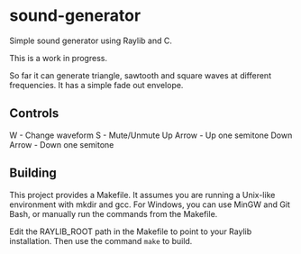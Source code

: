 # sound-generator
Simple sound generator using Raylib and C.

This is a work in progress. 

So far it can generate triangle, sawtooth and square waves at different frequencies. It has a simple fade out envelope.

## Controls

W - Change waveform
S - Mute/Unmute
Up Arrow - Up one semitone
Down Arrow - Down one semitone

## Building

This project provides a Makefile. It assumes you are running a Unix-like environment with mkdir and gcc. For Windows, you can use MinGW and Git Bash, or manually run the commands from the Makefile.

Edit the RAYLIB_ROOT path in the Makefile to point to your Raylib installation. Then use the command ```make``` to build.
